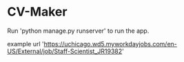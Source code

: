 # CV-Maker

Run 'python manage.py runserver' to run the app.

example url
'https://uchicago.wd5.myworkdayjobs.com/en-US/External/job/Staff-Scientist_JR19382'